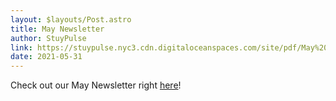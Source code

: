 ```yaml
---
layout: $layouts/Post.astro
title: May Newsletter
author: StuyPulse
link: https://stuypulse.nyc3.cdn.digitaloceanspaces.com/site/pdf/May%202021%20Newsletter.pdf
date: 2021-05-31
---
```


Check out our May Newsletter right [here](https://stuypulse.nyc3.cdn.digitaloceanspaces.com/site/pdf/May%202021%20Newsletter.pdf)!

